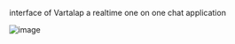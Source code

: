 interface of Vartalap a realtime one on one chat application

![image](https://user-images.githubusercontent.com/79636717/193074729-c7b1efcc-0bbf-4d32-8511-f0ab285b3f6c.png)
